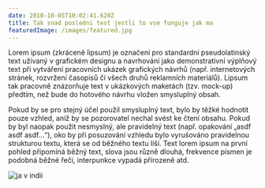 ```yaml
---
date: 2018-10-05T10:02:41.620Z
title: Tak snad posledni test jestli to vse funguje jak ma
featuredImage: /images/featured.jpg
---
```

Lorem ipsum (zkráceně lipsum) je označení pro standardní pseudolatinský text užívaný v grafickém designu a navrhování jako demonstrativní výplňový text při vytváření pracovních ukázek grafických návrhů (např. internetových stránek, rozvržení časopisů či všech druhů reklamních materiálů). Lipsum tak pracovně znázorňuje text v ukázkových maketách (tzv. mock-up) předtím, než bude do hotového návrhu vložen smysluplný obsah.



Pokud by se pro stejný účel použil smysluplný text, bylo by těžké hodnotit pouze vzhled, aniž by se pozorovatel nechal svést ke čtení obsahu. Pokud by byl naopak použit nesmyslný, ale pravidelný text (např. opakování „asdf asdf asdf…“), oko by při posuzování vzhledu bylo vyrušováno pravidelnou strukturou textu, která se od běžného textu liší. Text lorem ipsum na první pohled připomíná běžný text, slova jsou různě dlouhá, frekvence písmen je podobná běžné řeči, interpunkce vypadá přirozeně atd.



![ja v indii](/images/indie_2012_193_petra_obdrzalkova.jpg)
